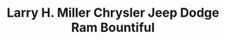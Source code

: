 ---
title: "Larry H. Miller Chrysler Jeep Dodge Ram Bountiful"
url: /west-bountiful/larry-h-miller-chrysler-jeep-dodge-ram-bountiful/
shop: Autohaus
---